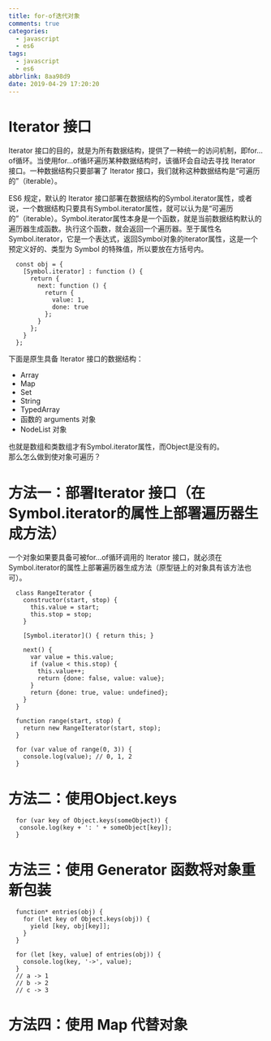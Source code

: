 ```yaml
---
title: for-of迭代对象
comments: true
categories:
  - javascript
  - es6
tags:
  - javascript
  - es6
abbrlink: 8aa98d9
date: 2019-04-29 17:20:20
---
```


# Iterator 接口
Iterator 接口的目的，就是为所有数据结构，提供了一种统一的访问机制，即for…of循环。当使用for…of循环遍历某种数据结构时，该循环会自动去寻找 Iterator 接口。一种数据结构只要部署了 Iterator 接口，我们就称这种数据结构是“可遍历的”（iterable）。  

ES6 规定，默认的 Iterator 接口部署在数据结构的Symbol.iterator属性，或者说，一个数据结构只要具有Symbol.iterator属性，就可以认为是“可遍历的”（iterable）。Symbol.iterator属性本身是一个函数，就是当前数据结构默认的遍历器生成函数。执行这个函数，就会返回一个遍历器。至于属性名Symbol.iterator，它是一个表达式，返回Symbol对象的iterator属性，这是一个预定义好的、类型为 Symbol 的特殊值，所以要放在方括号内。  

```
  const obj = {
    [Symbol.iterator] : function () {
      return {
        next: function () {
          return {
            value: 1,
            done: true
          };
        }
      };
    }
  };
```
下面是原生具备 Iterator 接口的数据结构：  
- Array
- Map
- Set
- String
- TypedArray
- 函数的 arguments 对象
- NodeList 对象  

也就是数组和类数组才有Symbol.iterator属性，而Object是没有的。  
那么怎么做到使对象可遍历？

# 方法一：部署Iterator 接口（在Symbol.iterator的属性上部署遍历器生成方法）
一个对象如果要具备可被for…of循环调用的 Iterator 接口，就必须在Symbol.iterator的属性上部署遍历器生成方法（原型链上的对象具有该方法也可）。
```
  class RangeIterator {
    constructor(start, stop) {
      this.value = start;
      this.stop = stop;
    }

    [Symbol.iterator]() { return this; }

    next() {
      var value = this.value;
      if (value < this.stop) {
        this.value++;
        return {done: false, value: value};
      }
      return {done: true, value: undefined};
    }
  }

  function range(start, stop) {
    return new RangeIterator(start, stop);
  }

  for (var value of range(0, 3)) {
    console.log(value); // 0, 1, 2
  }
```

# 方法二：使用Object.keys
```
  for (var key of Object.keys(someObject)) {
   console.log(key + ': ' + someObject[key]);
  }
```

# 方法三：使用 Generator 函数将对象重新包装
```
  function* entries(obj) {
    for (let key of Object.keys(obj)) {
      yield [key, obj[key]];
    }
  }

  for (let [key, value] of entries(obj)) {
    console.log(key, '->', value);
  }
  // a -> 1
  // b -> 2
  // c -> 3
```

# 方法四：使用 Map 代替对象
